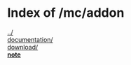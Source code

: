 # Index of /mc/addon

[../](./../)  
[documentation/](./documentation/)  
[download/](./download/)  
[**note**](./note)  
